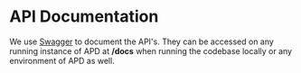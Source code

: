 # API Documentation

We use [Swagger](https://django-rest-swagger.readthedocs.io/en/latest/) to document the API's. They can be accessed on any running instance of APD at **/docs** when running the codebase locally or any environment of APD as well.

